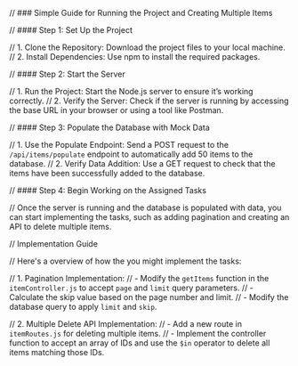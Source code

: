 
// ### Simple Guide for Running the Project and Creating Multiple Items

// #### Step 1: Set Up the Project

// 1. Clone the Repository: Download the project files to your local machine.
// 2. Install Dependencies: Use npm to install the required packages.


// #### Step 2: Start the Server

// 1. Run the Project: Start the Node.js server to ensure it’s working correctly.
// 2. Verify the Server: Check if the server is running by accessing the base URL in your browser or using a tool like Postman.

// #### Step 3: Populate the Database with Mock Data

// 1. Use the Populate Endpoint: Send a POST request to the `/api/items/populate` endpoint to automatically add 50 items to the database.
// 2. Verify Data Addition: Use a GET request to check that the items have been successfully added to the database.

// #### Step 4: Begin Working on the Assigned Tasks

// Once the server is running and the database is populated with data, you can start implementing the tasks, such as adding pagination and creating an API to delete multiple items.


// Implementation Guide 

// Here's a overview of how the you might implement the tasks:

// 1. Pagination Implementation:
//    - Modify the `getItems` function in the `itemController.js` to accept `page` and `limit` query parameters.
//    - Calculate the skip value based on the page number and limit.
//    - Modify the database query to apply `limit` and `skip`.

// 2. Multiple Delete API Implementation:
//    - Add a new route in `itemRoutes.js` for deleting multiple items.
//    - Implement the controller function to accept an array of IDs and use the `$in` operator to delete all items matching those IDs.





